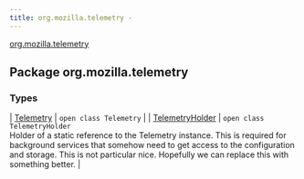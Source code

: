 ```yaml
---
title: org.mozilla.telemetry - 
---
```


[org.mozilla.telemetry](./index.html)

## Package org.mozilla.telemetry

### Types

| [Telemetry](-telemetry/index.html) | `open class Telemetry` |
| [TelemetryHolder](-telemetry-holder/index.html) | `open class TelemetryHolder`<br>Holder of a static reference to the Telemetry instance. This is required for background services that somehow need to get access to the configuration and storage. This is not particular nice. Hopefully we can replace this with something better. |


